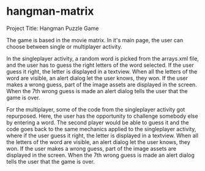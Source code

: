 # hangman-matrix

Project Title: Hangman Puzzle Game

The game is based in the movie matrix. In it's main page, the user can choose between single or multiplayer activity.

In the singleplayer activity, a random word is picked from the arrays.xml file, and the user has to guess the right letters of the word selected.
If the user guess it right, the letter is displayed in a textview. When all the letters of the word are visible, an alert dialog let the user 
knows, they won. If the user makes a wrong guess, part of the image assets are displayed in the screen. When the 7th wrong guess is made an
alert dialog tells the user that the game is over.

For the multiplayer, some of the code from the singleplayer activity got repurposed. Here, the user has the opportunity to challenge somebody 
else by entering a word. The second player would be able to guess it and the code goes back to the same mechanics applied to the singleplayer
activity, where if the user guess it right, the letter is displayed in a textview. When all the letters of the word are visible, an alert dialog let the user 
knows, they won. If the user makes a wrong guess, part of the image assets are displayed in the screen. When the 7th wrong guess is made an
alert dialog tells the user that the game is over.
 
